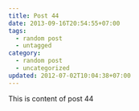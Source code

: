 ```yaml
---
title: Post 44
date: 2013-09-16T20:54:55+07:00
tags:
  - random post
  - untagged
category:
  - random post
  - uncategorized
updated: 2012-07-02T10:04:38+07:00
---
```

This is content of post 44
